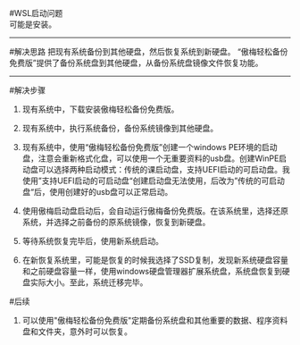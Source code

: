 ﻿﻿﻿﻿﻿#WSL启动问题  
可能是安装。

---------

#解决思路
 把现有系统备份到其他硬盘，然后恢复系统到新硬盘。   “傲梅轻松备份免费版”提供了备份系统盘到其他硬盘，从备份系统盘镜像文件恢复功能。



-------

#解决步骤  

1. 现有系统中，下载安装傲梅轻松备份免费版。

2. 现有系统中，执行系统备份，备份系统镜像到其他硬盘。

3. 现有系统中，使用“傲梅轻松备份免费版”创建一个windows PE环境的启动盘，注意会重新格式化盘，可以使用一个无重要资料的usb盘。创建WinPE启动盘可以选择两种启动模式：传统的课启动盘，支持UEFI启动的可启动盘。我使用”支持UEFI启动的可启动盘“创建启动盘无法使用，后改为”传统的可启动盘“后，使用创建好的usb盘可以正常启动。

4. 使用傲梅启动盘启动后，会自动运行傲梅备份免费版。在该系统里，选择还原系统，并选择之前备份的原系统镜像，恢复到新硬盘。

5. 等待系统恢复完毕后，使用新系统启动。

6. 在新恢复系统里，可能是恢复的时候我选择了SSD复制，发现新系统硬盘容量和之前硬盘容量一样，使用windows硬盘管理器扩展系统盘，系统盘恢复到硬盘实际大小。至此，系统迁移完毕。

    



#后续

1. 可以使用"傲梅轻松备份免费版"定期备份系统盘和其他重要的数据、程序资料盘和文件夹，意外时可以恢复。